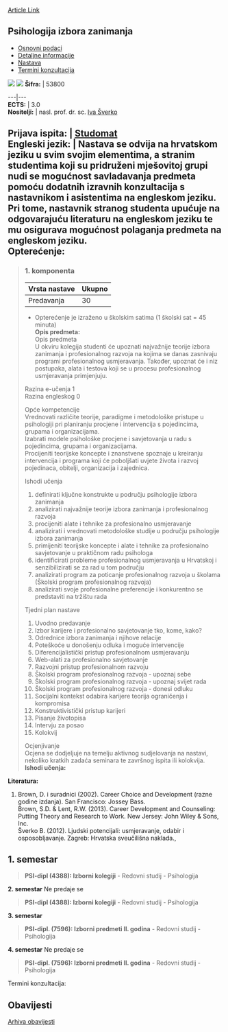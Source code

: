 [Article Link](https://www.fhs.hr/predmet/piz)

## Psihologija izbora zanimanja
  * [Osnovni podaci](https://www.fhs.hr/predmet/piz#v1id-904853_798641_1_0 "Osnovni podaci")
  * [Detaljne informacije](https://www.fhs.hr/predmet/piz#v1id-904853_798641_1_1 "Detaljne informacije")
  * [Nastava](https://www.fhs.hr/predmet/piz#v1id-904853_798641_1_2 "Nastava")
  * [Termini konzultacija](https://www.fhs.hr/predmet/piz#v1id-904853_798641_1_3 "Termini konzultacija")


[![](https://www.fhs.hr/img/flags/gif/hr.gif)](https://www.fhs.hr/predmet/piz) [![](https://www.fhs.hr/img/flags/gif/gb.gif)](https://www.fhs.hr/en/course/popc)
**Šifra:** |  53800  
  
---|---  
**ECTS:** |  3.0   
**Nositelji:** |  nasl. prof. dr. sc. [Iva Šverko](https://www.fhs.hr/djelatnik/iva.sverko)   
  
**Prijava ispita:** |  [Studomat](http://www.isvu.hr/studomat)  
**Engleski jezik:** |  Nastava se odvija na hrvatskom jeziku u svim svojim elementima, a stranim studentima koji su pridruženi mješovitoj grupi nudi se mogućnost savladavanja predmeta pomoću dodatnih izravnih konzultacija s nastavnikom i asistentima na engleskom jeziku. Pri tome, nastavnik stranog studenta upućuje na odgovarajuću literaturu na engleskom jeziku te mu osigurava mogućnost polaganja predmeta na engleskom jeziku.   
**Opterećenje:**  
---  
> ### 1. komponenta
> | Vrsta nastave | Ukupno  
> ---|---  
> Predavanja | 30  
> * Opterećenje je izraženo u školskim satima (1 školski sat = 45 minuta)   
**Opis predmeta:**  
> Opis predmeta  
>  U okviru kolegija studenti će upoznati najvažnije teorije izbora zanimanja i profesionalnog razvoja na kojima se danas zasnivaju programi profesionalnog usmjeravanja. Također, upoznat će i niz postupaka, alata i testova koji se u procesu profesionalnog usmjeravanja primjenjuju.  
>    
>  Razina e-učenja 1  
>  Razina engleskog 0  
>    
>  Opće kompetencije  
>  Vrednovati različite teorije, paradigme i metodološke pristupe u psihologiji pri planiranju procjene i intervencija s pojedincima, grupama i organizacijama.   
>  Izabrati modele psihološke procjene i savjetovanja u radu s pojedincima, grupama i organizacijama.   
>  Procijeniti teorijske koncepte i znanstvene spoznaje u kreiranju intervencija i programa koji će poboljšati uvjete života i razvoj pojedinaca, obitelji, organizacija i zajednica.  
>    
>  Ishodi učenja  
>  1. definirati ključne konstrukte u području psihologije izbora zanimanja  
>  2. analizirati najvažnije teorije izbora zanimanja i profesionalnog razvoja  
>  3. procijeniti alate i tehnike za profesionalno usmjeravanje  
>  4. analizirati i vrednovati metodološke studije u području psihologije izbora zanimanja  
>  5. primijeniti teorijske koncepte i alate i tehnike za profesionalno savjetovanje u praktičnom radu psihologa  
>  6. identificirati probleme profesionalnog usmjeravanja u Hrvatskoj i senzibilizirati se za rad u tom području  
>  7. analizirati program za poticanje profesionalnog razvoja u školama (Školski program profesionalnog razvoja)  
>  8. analizirati svoje profesionalne preferencije i konkurentno se predstaviti na tržištu rada  
>    
>    
>  Tjedni plan nastave  
>  1. Uvodno predavanje  
>  2. Izbor karijere i profesionalno savjetovanje tko, kome, kako?  
>  3. Odrednice izbora zanimanja i njihove relacije  
>  4. Poteškoće u donošenju odluka i moguće intervencije  
>  5. Diferencijalistički pristup profesionalnom usmjeravanju  
>  6. Web-alati za profesionalno savjetovanje  
>  7. Razvojni pristup profesionalnom razvoju  
>  8. Školski program profesionalnog razvoja - upoznaj sebe  
>  9. Školski program profesionalnog razvoja - upoznaj svijet rada  
>  10. Školski program profesionalnog razvoja - donesi odluku  
>  11. Socijalni kontekst odabira karijere teorija ograničenja i kompromisa  
>  12. Konstruktivistički pristup karijeri  
>  13. Pisanje životopisa  
>  14. Intervju za posao  
>  15. Kolokvij  
>    
>    
>  Ocjenjivanje  
>  Ocjena se dodjeljuje na temelju aktivnog sudjelovanja na nastavi, nekoliko kratkih zadaća seminara te završnog ispita ili kolokvija.  
**Ishodi učenja:**  

  
**Literatura:**  
  1. Brown, D. i suradnici (2002). Career Choice and Development (razne godine izdanja). San Francisco: Jossey Bass.  
Brown, S.D. & Lent, R.W. (2013). Career Development and Counseling: Putting Theory and Research to Work. New Jersey: John Wiley & Sons, Inc.  
Šverko B. (2012). Ljudski potencijali: usmjeravanje, odabir i osposobljavanje. Zagreb: Hrvatska sveučilišna naklada., 

  
**1. semestar**  
---  
> **PSI-dipl (4388): Izborni kolegiji** - Redovni studij - Psihologija  
>   
  
**2. semestar** Ne predaje se  
> **PSI-dipl (4388): Izborni kolegiji** - Redovni studij - Psihologija  
>   
  
**3. semestar**  
> **PSI-dipl. (7596): Izborni predmeti II. godina** - Redovni studij - Psihologija  
>   
  
**4. semestar** Ne predaje se  
> **PSI-dipl. (7596): Izborni predmeti II. godina** - Redovni studij - Psihologija  
>   
Termini konzultacija: 


## Obavijesti
[Arhiva obavijesti](https://www.fhs.hr/predmet/piz?@=20oxd#news_79057 "Arhiva obavijesti")
